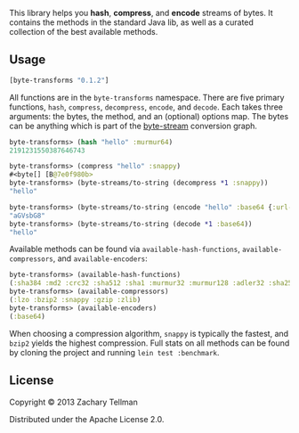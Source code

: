 This library helps you **hash**, **compress**, and **encode** streams of bytes.  It contains the methods in the standard Java lib, as well as a curated collection of the best available methods.

## Usage

```clj
[byte-transforms "0.1.2"]
```

All functions are in the `byte-transforms` namespace.  There are five primary functions, `hash`, `compress`, `decompress`, `encode`, and `decode`.  Each takes three arguments: the bytes, the method, and an (optional) options map.  The bytes can be anything which is part of the [byte-stream](https://github.com/ztellman/byte-streams) conversion graph.

```clj
byte-transforms> (hash "hello" :murmur64)
2191231550387646743

byte-transforms> (compress "hello" :snappy)
#<byte[] [B@7e0f980b>
byte-transforms> (byte-streams/to-string (decompress *1 :snappy))
"hello"

byte-transforms> (byte-streams/to-string (encode "hello" :base64 {:url-safe? true}))
"aGVsbG8"
byte-transforms> (byte-streams/to-string (decode *1 :base64))
"hello"
```

Available methods can be found via `available-hash-functions`, `available-compressors`, and `available-encoders`:

```clj
byte-transforms> (available-hash-functions)
(:sha384 :md2 :crc32 :sha512 :sha1 :murmur32 :murmur128 :adler32 :sha256 :md5 :murmur64)
byte-transforms> (available-compressors)
(:lzo :bzip2 :snappy :gzip :zlib)
byte-transforms> (available-encoders)
(:base64)
```

When choosing a compression algorithm, `snappy` is typically the fastest, and `bzip2` yields the highest compression.  Full stats on all methods can be found by cloning the project and running `lein test :benchmark`.

## License

Copyright © 2013 Zachary Tellman

Distributed under the Apache License 2.0.
